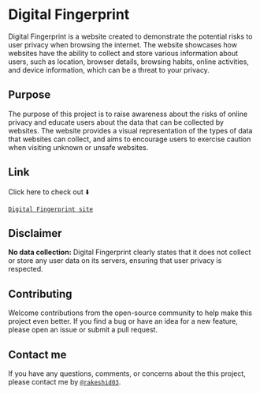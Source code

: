 # Digital Fingerprint

Digital Fingerprint is a website created to demonstrate the potential risks to user privacy when browsing the internet. The website showcases how websites have the ability to collect and store various information about users, such as location, browser details, browsing habits, online activities, and device information, which can be a threat to your privacy.

## Purpose

The purpose of this project is to raise awareness about the risks of online privacy and educate users about the data that can be collected by websites. The website provides a visual representation of the types of data that websites can collect, and aims to encourage users to exercise caution when visiting unknown or unsafe websites.

## Link

Click here to check out ⬇️

[`Digital Fingerprint site`](https://rakeshid03.github.io/digital-fingerprint/)

## Disclaimer

**No data collection:** Digital Fingerprint clearly states that it does not collect or store any user data on its servers, ensuring that user privacy is respected.

## Contributing

Welcome contributions from the open-source community to help make this project even better. If you find a bug or have an idea for a new feature, please open an issue or submit a pull request.

## Contact me

If you have any questions, comments, or concerns about the this project, please contact me by [`@rakeshid03`](https://rakeshid03.github.io/about-me/).

